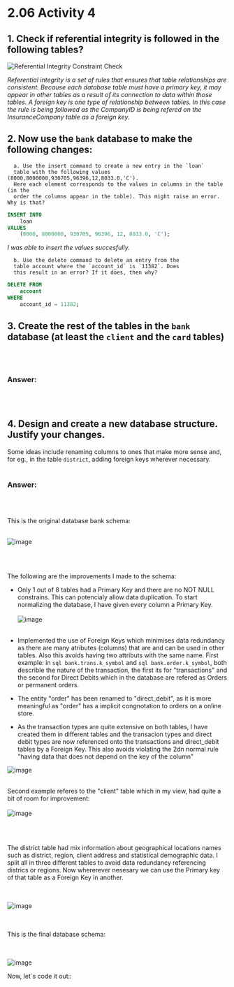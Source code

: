 # 2.06 Activity 4

## 1. Check if referential integrity is followed in the following tables?

![Referential Integrity Constraint Check](https://education-team-2020.s3-eu-west-1.amazonaws.com/data-analytics/2.5-referential_integrity_constraint.png)



*Referential integrity is a set of rules that ensures that table relationships are consistent. Because each database table must have a primary key, it may appear in other tables as a result of its connection to data within those tables. A foreign key is one type of relationship between tables. In this case the rule is being followed as the CompanyID is being refered on the InsuranceCompany table as a foreign key.*



## 2. Now use the `bank` database to make the following changes:

      a. Use the insert command to create a new entry in the `loan` 
      table with the following values (8000,8000000,930705,96396,12,8033.0,'C'). 
      Here each element corresponds to the values in columns in the table (in the 
      order the columns appear in the table). This might raise an error. Why is that?


```sql
INSERT INTO
    loan
VALUES
    (8000, 8000000, 930705, 96396, 12, 8033.0, 'C');
```
*I was able to insert the values succesfully.*


      b. Use the delete command to delete an entry from the 
      table account where the `account_id` is `11382`. Does 
      this result in an error? If it does, then why?

```sql
DELETE FROM
    account
WHERE
    account_id = 11382;
```
 
      
 
## 3. Create the rest of the tables in the `bank` database (at least the `client` and the `card` tables)
<br></br>
### Answer:
<br></br>

## 4. Design and create a new database structure. Justify your changes.
  Some ideas include renaming columns to ones that make more sense 
  and, for eg., in the table `district`, adding foreign keys 
  wherever necessary.
<br></br>
### Answer:
<br></br>

This is the original database bank schema:
<br></br>

![image](https://user-images.githubusercontent.com/63274055/146827499-0ac09258-9979-481f-b9a1-62996a43b9fd.png)

<br></br>


The following are the improvements I made to the schema:

* Only 1 out of 8 tables had a Primary Key and there are no NOT NULL constrains. This can potencialy allow data duplication.
To start normalizing the database, I have given every column a Primary Key.
<br></br>
![image](https://user-images.githubusercontent.com/63274055/146806057-8ffabf24-4cdf-499f-95ba-cdd7553cb6d4.png)
<br></br>

* Implemented the use of Foreign Keys which minimises data redundancy as there are many atributes (columns) that are
and can be used in other tables. Also this avoids having two attributs with the same name.
First example: in ```sql bank.trans.k_symbol``` and ```sql bank.order.k_symbol```, both describle the nature of the transaction, the first its for "transactions" and the second for Direct Debits which in the database are refered as Orders or permanent orders.

* The entity "order" has been renamed to "direct_debit", as it is more meaningful as "order" has a implicit congnotation to orders on a online store.

* As the transaction types are quite extensive on both tables, I have created them in different tables and the transacion types and direct debit types are now
referenced onto the transactions and direct_debit tables by a Foreign Key. This also avoids violating the 2dn normal rule "having data that does not depend on the key of the
column"

![image](https://user-images.githubusercontent.com/63274055/146813980-0fc1af9d-96fe-4e84-b9f3-4ded5180c242.png)
<br></br>

Second example referes to the "client" table which in my view, had quite a bit of room for improvement:
<br></br>
![image](https://user-images.githubusercontent.com/63274055/146824182-821294c7-3865-42f9-ae27-fbddc49601ed.png)

<br></br>

The district table had mix information about geographical locations names such as district, region, client address and statistical demographic data.
I split all in three different tables to avoid data redundancy referencing districs or regions. Now whererever nesesary we can use the Primary key of that table as a Foreign Key in another.


<br></br>
![image](https://user-images.githubusercontent.com/63274055/146827352-0b939938-4676-4baa-a9b3-888b56f85119.png)


<br></br>
This is the final database schema:

<br></br>
![image](https://user-images.githubusercontent.com/63274055/146830079-450ee3e1-906f-4721-b6be-91f4fa19a75c.png)

Now, let´s code it out::








